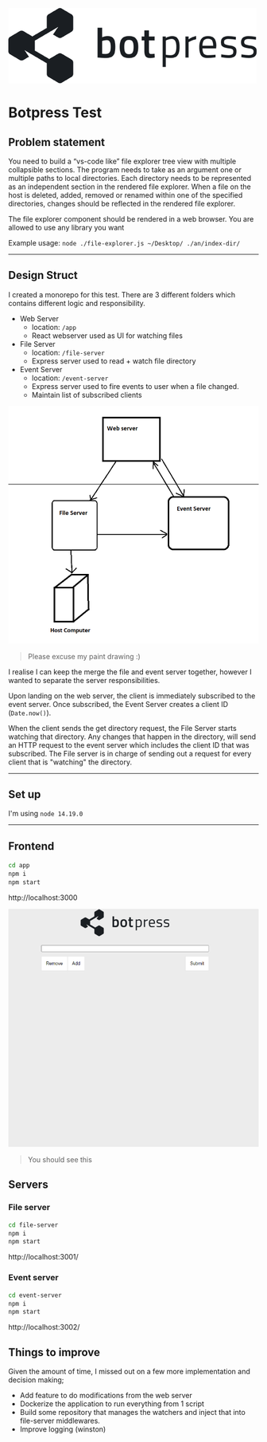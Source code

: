 ![Page Design](/app/src/botpress-logo.png)

# Botpress Test

## Problem statement 
You need to build a “vs-code like” file explorer tree view with multiple collapsible sections. The program needs to take as an argument one or multiple paths to local directories. Each directory needs to be represented as an independent section in the rendered file explorer. When a file on the host is deleted, added, removed or renamed within one of the specified directories, changes should be reflected in the rendered file explorer. 

The file explorer component should be rendered in a web browser. You are allowed to use any library you want 

Example usage: 
`node ./file-explorer.js ~/Desktop/ ./an/index-dir/` 

---

## Design Struct

I created a monorepo for this test. There are 3 different folders which contains different logic and responsibility.

- Web Server
    - location: `/app` 
    - React webserver used as UI for watching files
- File Server
    - location: `/file-server`
    - Express server used to read + watch file directory
- Event Server
    - location: `/event-server`
    - Express server used to fire events to user when a file changed.
    - Maintain list of subscribed clients

![Architect Design](/BotpressDesign.png)

> Please excuse my paint drawing :)

I realise I can keep the merge the file and event server together, however I wanted to separate the server responsibilities. 

Upon landing on the web server, the client is immediately subscribed to the event server. Once subscribed, the Event Server creates a client ID (`Date.now()`). 

When the client sends the get directory request, the File Server starts watching that directory. Any changes that happen in the directory, will send an HTTP request to the event server which includes the client ID that was subscribed. The File server is in charge of sending out a request for every client that is "watching" the directory.

---

## Set up

I'm using `node 14.19.0`

---
## Frontend

```sh
cd app
npm i
npm start
```

http://localhost:3000

![Example of working](/LandingPage.png)
> You should see this

## Servers

### File server

```sh
cd file-server
npm i
npm start
```

http://localhost:3001/

### Event server

```sh
cd event-server
npm i
npm start
```

http://localhost:3002/ 

## Things to improve

Given the amount of time, I missed out on a few more implementation and decision making;

- Add feature to do modifications from the web server
- Dockerize the application to run everything from 1 script
- Build some repository that manages the watchers and inject that into file-server middlewares.
- Improve logging (winston)
